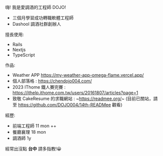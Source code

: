 嗨! 我是愛調酒的工程師 DOJO!
- 三個月學習成功轉職軟體工程師
- Dashool 調酒社群創辦人

擅長使用:
- Rails
- Nextjs
- TypeScript

作品:
- Weather APP https://my-weather-app-omega-flame.vercel.app/
- 個人部落格 : https://chendojo004.com/ 
- 2023 IThome 鐵人賽完賽 : https://ithelp.ithome.com.tw/users/20161807/articles?page=1
- 致敬 CakeResume 的求職網站 : ~https://readmee.org/~ (目前已關站，請至 https://github.com/DOJO004/14th-READMee 觀看)

經歷:
- 前端工程師 11 mon ++
- 餐廳襄理 18 mon 
- 調酒師 1y

經常出沒點 **台中**
請多指教!😀
